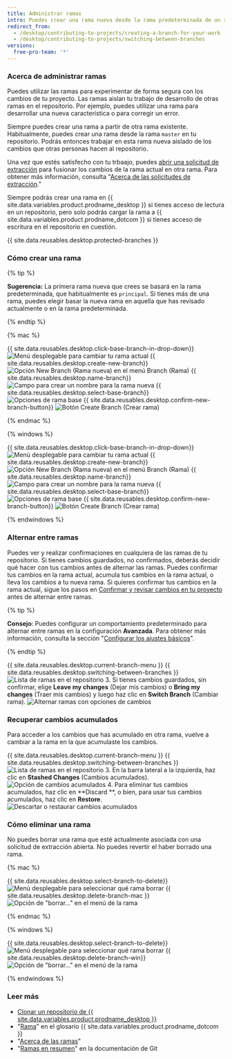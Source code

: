 ```yaml
---
title: Administrar ramas
intro: Puedes crear una rama nueva desde la rama predeterminada de un repositorio para que puedas experimentar con los cambios de forma segura.
redirect_from:
  - /desktop/contributing-to-projects/creating-a-branch-for-your-work
  - /desktop/contributing-to-projects/switching-between-branches
versions:
  free-pro-team: '*'
---
```


### Acerca de administrar ramas
Puedes utilizar las ramas para experimentar de forma segura con los cambios de tu proyecto. Las ramas aislan tu trabajo de desarrollo de otras ramas en el repositorio. Por ejemplo, puedes utilizar una rama para desarrollar una nueva característica o para corregir un error.

Siempre puedes crear una rama a partir de otra rama existente. Habitualmente, puedes crear una rama desde la rama `master` en tu repositorio. Podrás entonces trabajar en esta rama nueva aislado de los cambios que otras personas hacen al repositorio.

Una vez que estés satisfecho con tu trbaajo, puedes [abrir una solicitud de extracción](/desktop/contributing-to-projects/creating-an-issue-or-pull-request) para fusionar los cambios de la rama actual en otra rama. Para obtener más información, consulta "[Acerca de las solicitudes de extracción](/articles/about-pull-requests)."

Siempre podrás crear una rama en {{ site.data.variables.product.prodname_desktop }} si tienes acceso de lectura en un repositorio, pero solo podrás cargar la rama a {{ site.data.variables.product.prodname_dotcom }} si tienes acceso de escritura en el repositorio en cuestión.

{{ site.data.reusables.desktop.protected-branches }}

### Cómo crear una rama

{% tip %}

**Sugerencia:** La primera rama nueva que crees se basará en la rama predeterminada, que habitualmente es `principal`. Si tienes más de una rama, puedes elegir basar la nueva rama en aquella que has revisado actualmente o en la rama predeterminada.

{% endtip %}

{% mac %}

{{ site.data.reusables.desktop.click-base-branch-in-drop-down}}
  ![Menú desplegable para cambiar tu rama actual](/assets/images/help/desktop/click-branch-in-drop-down-mac.png)
{{ site.data.reusables.desktop.create-new-branch}}
  ![Opción New Branch (Rama nueva) en el menú Branch (Rama)](/assets/images/help/desktop/new-branch-button-mac.png)
{{ site.data.reusables.desktop.name-branch}}
  ![Campo para crear un nombre para la rama nueva](/assets/images/help/desktop/create-branch-name-mac.png)
{{ site.data.reusables.desktop.select-base-branch}}
  ![Opciones de rama base](/assets/images/help/desktop/create-branch-choose-branch-mac.png)
{{ site.data.reusables.desktop.confirm-new-branch-button}}
  ![Botón Create Branch (Crear rama)](/assets/images/help/desktop/create-branch-button-mac.png)

{% endmac %}

{% windows %}

{{ site.data.reusables.desktop.click-base-branch-in-drop-down}}
  ![Menú desplegable para cambiar tu rama actual](/assets/images/help/desktop/click-branch-in-drop-down-win.png)
{{ site.data.reusables.desktop.create-new-branch}}
  ![Opción New Branch (Rama nueva) en el menú Branch (Rama)](/assets/images/help/desktop/new-branch-button-win.png)
{{ site.data.reusables.desktop.name-branch}}
  ![Campo para crear un nombre para la rama nueva](/assets/images/help/desktop/create-branch-name-win.png)
{{ site.data.reusables.desktop.select-base-branch}}
  ![Opciones de rama base](/assets/images/help/desktop/create-branch-choose-branch-win.png)
{{ site.data.reusables.desktop.confirm-new-branch-button}}
  ![Botón Create Branch (Crear rama)](/assets/images/help/desktop/create-branch-button-win.png)

{% endwindows %}

### Alternar entre ramas
Puedes ver y realizar confirmaciones en cualquiera de las ramas de tu repositorio. Si tienes cambios guardados, no confirmados, deberás decidir qué hacer con tus cambios antes de alternar las ramas. Puedes confirmar tus cambios en la rama actual, acumula tus cambios en la rama actual, o lleva los cambios a tu nueva rama. Si quieres confirmar tus cambios en la rama actual, sigue los pasos en [Confirmar y revisar cambios en tu proyecto](/desktop/contributing-to-projects/committing-and-reviewing-changes-to-your-project) antes de alternar entre ramas.

{% tip %}

**Consejo**: Puedes configurar un comportamiento predeterminado para alternar entre ramas en la configuración **Avanzada**. Para obtener más información, consulta la sección "[Configurar los ajustes básicos](/desktop/getting-started-with-github-desktop/configuring-basic-settings)".

{% endtip %}

{{ site.data.reusables.desktop.current-branch-menu }}
{{ site.data.reusables.desktop.switching-between-branches }}
  ![Lista de ramas en el repositorio](/assets/images/help/desktop/click-branch-in-drop-down-mac.png)
3. Si tienes cambios guardados, sin confirmar, elige **Leave my changes** (Dejar mis cambios) o **Bring my changes** (Traer mis cambios) y luego haz clic en **Switch Branch** (Cambiar rama). ![Alternar ramas con opciones de cambios](/assets/images/help/desktop/stash-changes-options.png)

### Recuperar cambios acumulados
Para acceder a los cambios que has acumulado en otra rama, vuelve a cambiar a la rama en la que acumulaste los cambios.

{{ site.data.reusables.desktop.current-branch-menu }}
{{ site.data.reusables.desktop.switching-between-branches }}
  ![Lista de ramas en el repositorio](/assets/images/help/desktop/click-branch-in-drop-down-mac.png)
3. En la barra lateral a la izquierda, haz clic en **Stashed Changes** (Cambios acumulados). ![Opción de cambios acumulados](/assets/images/help/desktop/stashed-changes.png)
4. Para eliminar tus cambios acumulados, haz clic en **Discard **, o bien, para usar tus cambios acumulados, haz clic en **Restore**. ![Descartar o restaurar cambios acumulados](/assets/images/help/desktop/discard-restore-stash-buttons.png)

### Cómo eliminar una rama

No puedes borrar una rama que esté actualmente asociada con una solicitud de extracción abierta. No puedes revertir el haber borrado una rama.

{% mac %}

{{ site.data.reusables.desktop.select-branch-to-delete}}
  ![Menú desplegable para seleccionar qué rama borrar](/assets/images/help/desktop/select-branch-to-delete.png)
{{ site.data.reusables.desktop.delete-branch-mac }}
  ![Opción de "borrar..." en el menú de la rama](/assets/images/help/desktop/delete-branch-mac.png)

{% endmac %}

{% windows %}

{{ site.data.reusables.desktop.select-branch-to-delete}}
  ![Menú desplegable para seleccionar qué rama borrar](/assets/images/help/desktop/select-branch-to-delete.png)
{{ site.data.reusables.desktop.delete-branch-win}}
  ![Opción de "borrar..." en el menú de la rama](/assets/images/help/desktop/delete-branch-win.png)

{% endwindows %}

### Leer más

- [Clonar un repositorio de {{ site.data.variables.product.prodname_desktop }}](/desktop/guides/contributing-to-projects/cloning-a-repository-from-github-to-github-desktop)
- "[Rama](/articles/github-glossary/#branch)" en el glosario {{ site.data.variables.product.prodname_dotcom }}
- "[Acerca de las ramas](/articles/about-branches)"
- "[Ramas en resumen](https://git-scm.com/book/en/v2/Git-Branching-Branches-in-a-Nutshell)" en la documentación de Git

